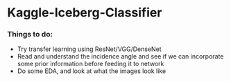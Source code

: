 # Kaggle-Iceberg-Classifier

### Things to do:
* Try transfer learning using ResNet/VGG/DenseNet
* Read and understand the incidence angle and see if we can incorporate some prior information before feeding it to network
* Do some EDA, and look at what the images look like
